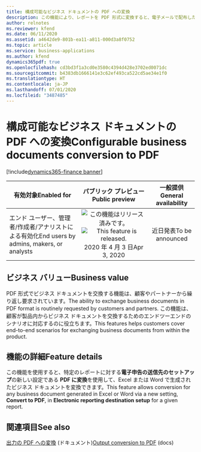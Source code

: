 ```yaml
---
title: 構成可能なビジネス ドキュメントの PDF への変換
description: この機能により、レポートを PDF 形式に変換すると、電子メールで配布したりアーカイブや他の宛先に送信したりできるようになります。
author: relnotes
ms.reviewer: kfend
ms.date: 06/11/2020
ms.assetid: a4642de9-801b-ea11-a811-000d3a8f0752
ms.topic: article
ms.service: business-applications
ms.author: kfend
dynamics365pdf: true
ms.openlocfilehash: cd3bd3f1a3cd0e3580c4394d428e3702ed0071dc
ms.sourcegitcommit: b4383db1666141e3c62ef493ca522cd5ae34e1f0
ms.translationtype: HT
ms.contentlocale: ja-JP
ms.lasthandoff: 07/01/2020
ms.locfileid: "3487485"
---
```

# <a name="configurable-business-documents-conversion-to-pdf"></a><span data-ttu-id="0e223-103">構成可能なビジネス ドキュメントの PDF への変換</span><span class="sxs-lookup"><span data-stu-id="0e223-103">Configurable business documents conversion to PDF</span></span>
[!include[dynamics365-finance banner](../includes/dynamics365-finance.md)]

| <span data-ttu-id="0e223-104">有効対象</span><span class="sxs-lookup"><span data-stu-id="0e223-104">Enabled for</span></span>    |  <span data-ttu-id="0e223-105">パブリック プレビュー</span><span class="sxs-lookup"><span data-stu-id="0e223-105">Public preview</span></span> | <span data-ttu-id="0e223-106">一般提供</span><span class="sxs-lookup"><span data-stu-id="0e223-106">General availability</span></span> | 
| ---------- | :----------: |:----------: |
|<span data-ttu-id="0e223-107">エンド ユーザー、管理者/作成者/アナリストによる有効化</span><span class="sxs-lookup"><span data-stu-id="0e223-107">End users by admins, makers, or analysts</span></span>|<span data-ttu-id="0e223-108">![この機能はリリース済みです。](/dynamics365-release-plan/media/green-checkmark.png "この機能はリリース済みです。")</span><span class="sxs-lookup"><span data-stu-id="0e223-108">![This feature is released.](/dynamics365-release-plan/media/green-checkmark.png "This feature is released.")</span></span> <span data-ttu-id="0e223-109">2020 年 4 月 3 日</span><span class="sxs-lookup"><span data-stu-id="0e223-109">Apr 3, 2020</span></span>| <span data-ttu-id="0e223-110">近日発表</span><span class="sxs-lookup"><span data-stu-id="0e223-110">To be announced</span></span>|


## <a name="business-value"></a><span data-ttu-id="0e223-111">ビジネス バリュー</span><span class="sxs-lookup"><span data-stu-id="0e223-111">Business value</span></span>
<!-- bv start -->
<span data-ttu-id="0e223-112">PDF 形式でビジネス ドキュメントを交換する機能は、顧客やパートナーから繰り返し要求されています。</span><span class="sxs-lookup"><span data-stu-id="0e223-112">The ability to exchange business documents in PDF format is routinely requested by customers and partners.</span></span> <span data-ttu-id="0e223-113">この機能は、顧客が製品内からビジネス ドキュメントを交換するためのエンドツーエンドのシナリオに対応するのに役立ちます。</span><span class="sxs-lookup"><span data-stu-id="0e223-113">This features helps customers cover end-to-end scenarios for exchanging business documents from within the product.</span></span>
<!-- bv end -->



## <a name="feature-details"></a><span data-ttu-id="0e223-114">機能の詳細</span><span class="sxs-lookup"><span data-stu-id="0e223-114">Feature details</span></span>
<!--feature detail start -->
<span data-ttu-id="0e223-115">この機能を使用すると、特定のレポートに対する**電子申告の送信先のセットアップ**の新しい設定である **PDF に変換**を使用して、Excel または Word で生成されたビジネス ドキュメントを変換できます。</span><span class="sxs-lookup"><span data-stu-id="0e223-115">This feature allows conversion for any business document generated in Excel or Word via a new setting, **Convert to PDF**, in **Electronic reporting destination setup** for a given report.</span></span> 


<!--feature detail end -->










## <a name="see-also"></a><span data-ttu-id="0e223-116">関連項目</span><span class="sxs-lookup"><span data-stu-id="0e223-116">See also</span></span>

<!--docs start-->
<span data-ttu-id="0e223-117">[出力の PDF への変換](https://docs.microsoft.com/dynamics365/fin-ops-core/dev-itpro/analytics/electronic-reporting-destinations?toc=/dynamics365/finance/toc.json#OutputConversionToPDF) (ドキュメント)</span><span class="sxs-lookup"><span data-stu-id="0e223-117">[Output conversion to PDF](https://docs.microsoft.com/dynamics365/fin-ops-core/dev-itpro/analytics/electronic-reporting-destinations?toc=/dynamics365/finance/toc.json#OutputConversionToPDF) (docs)</span></span>
<!--docs end-->
